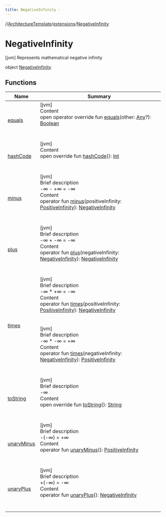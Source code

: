 ```yaml
---
title: NegativeInfinity -
---
```

//[ArchitectureTemplate](../../index.md)/[extensions](../index.md)/[NegativeInfinity](index.md)



# NegativeInfinity  
 [jvm] Represents mathematical negative infinity  
  
object [NegativeInfinity](index.md)   


## Functions  
  
|  Name|  Summary| 
|---|---|
| [equals](https://kotlinlang.org/api/latest/jvm/stdlib/kotlin/-any/equals.html)| [jvm]  <br>Content  <br>open operator override fun [equals](https://kotlinlang.org/api/latest/jvm/stdlib/kotlin/-any/equals.html)(other: [Any](https://kotlinlang.org/api/latest/jvm/stdlib/kotlin/-any/index.html)?): [Boolean](https://kotlinlang.org/api/latest/jvm/stdlib/kotlin/-boolean/index.html)  <br><br><br>
| [hashCode](https://kotlinlang.org/api/latest/jvm/stdlib/kotlin/-any/hash-code.html)| [jvm]  <br>Content  <br>open override fun [hashCode](https://kotlinlang.org/api/latest/jvm/stdlib/kotlin/-any/hash-code.html)(): [Int](https://kotlinlang.org/api/latest/jvm/stdlib/kotlin/-int/index.html)  <br><br><br>
| [minus](minus.md)| [jvm]  <br>Brief description  <br>-∞ - +∞ = -∞  <br>Content  <br>operator fun [minus](minus.md)(positiveInfinity: [PositiveInfinity](../-positive-infinity/index.md)): [NegativeInfinity](index.md)  <br><br><br>
| [plus](plus.md)| [jvm]  <br>Brief description  <br>-∞ + -∞ = -∞  <br>Content  <br>operator fun [plus](plus.md)(negativeInfinity: [NegativeInfinity](index.md)): [NegativeInfinity](index.md)  <br><br><br>
| [times](times.md)| [jvm]  <br>Brief description  <br>-∞ * +∞ = -∞  <br>Content  <br>operator fun [times](times.md)(positiveInfinity: [PositiveInfinity](../-positive-infinity/index.md)): [NegativeInfinity](index.md)  <br><br><br>[jvm]  <br>Brief description  <br>-∞ * -∞ = +∞  <br>Content  <br>operator fun [times](times.md)(negativeInfinity: [NegativeInfinity](index.md)): [PositiveInfinity](../-positive-infinity/index.md)  <br><br><br>
| [toString](to-string.md)| [jvm]  <br>Brief description  <br>-∞  <br>Content  <br>open override fun [toString](to-string.md)(): [String](https://kotlinlang.org/api/latest/jvm/stdlib/kotlin/-string/index.html)  <br><br><br>
| [unaryMinus](unary-minus.md)| [jvm]  <br>Brief description  <br>-(-∞) = +∞  <br>Content  <br>operator fun [unaryMinus](unary-minus.md)(): [PositiveInfinity](../-positive-infinity/index.md)  <br><br><br>
| [unaryPlus](unary-plus.md)| [jvm]  <br>Brief description  <br>+(-∞) = -∞  <br>Content  <br>operator fun [unaryPlus](unary-plus.md)(): [NegativeInfinity](index.md)  <br><br><br>

